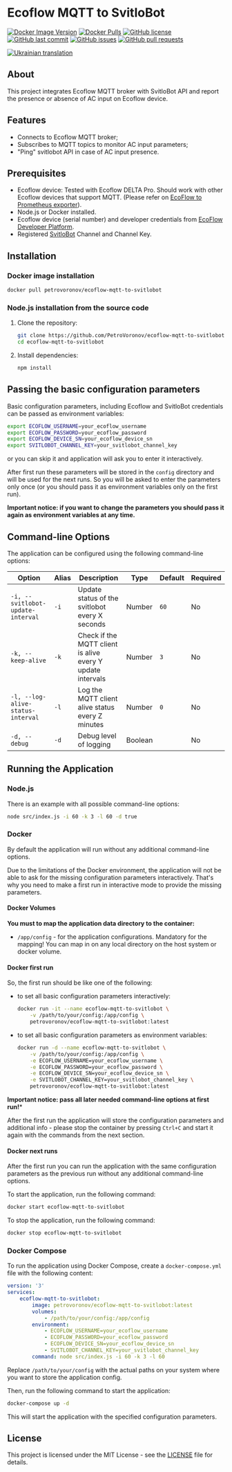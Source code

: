 # Ecoflow MQTT to SvitloBot

[![Docker Image Version](https://img.shields.io/docker/v/petrovoronov/ecoflow-mqtt-to-svitlobot)](https://hub.docker.com/r/petrovoronov/ecoflow-mqtt-to-svitlobot)
[![Docker Pulls](https://img.shields.io/docker/pulls/petrovoronov/ecoflow-mqtt-to-svitlobot)](https://hub.docker.com/r/petrovoronov/ecoflow-mqtt-to-svitlobot)
[![GitHub license](https://img.shields.io/github/license/PetroVoronov/ecoflow-mqtt-to-svitlobot)](LICENSE)
[![GitHub last commit](https://img.shields.io/github/last-commit/PetroVoronov/ecoflow-mqtt-to-svitlobot)](https://github.com/PetroVoronov/ecoflow-mqtt-to-svitlobot/commits/main)
[![GitHub issues](https://img.shields.io/github/issues/PetroVoronov/ecoflow-mqtt-to-svitlobot)](https://github.com/PetroVoronov/ecoflow-mqtt-to-svitlobot/issues)
[![GitHub pull requests](https://img.shields.io/github/issues-pr/PetroVoronov/ecoflow-mqtt-to-svitlobot)](https://github.com/PetroVoronov/ecoflow-mqtt-to-svitlobot/pulls)

[![Ukrainian translation](https://img.shields.io/static/v1?label=Readme&message=Ukrainian&labelColor=1f5fb2&color=fad247)](README-uk.md)

## About

This project integrates Ecoflow MQTT broker with SvitloBot API and report the presence or absence of AC input on Ecoflow device.

## Features

- Connects to Ecoflow MQTT broker;
- Subscribes to MQTT topics to monitor AC input parameters;
- "Ping" svitlobot API in case of AC input presence.

## Prerequisites

- Ecoflow device: Tested with Ecoflow DELTA Pro. Should work with other Ecoflow devices that support MQTT. (Please refer on [EcoFlow to Prometheus exporter](https://github.com/berezhinskiy/ecoflow_exporter)).
- Node.js or Docker installed.
- Ecoflow device (serial number) and developer credentials from [EcoFlow Developer Platform](https://developer.ecoflow.com/).
- Registered [SvitloBot](https://svitlobot.in.ua/) Channel and Channel Key.


## Installation

### Docker image installation

```sh
docker pull petrovoronov/ecoflow-mqtt-to-svitlobot
```

### Node.js installation from the source code

   1. Clone the repository:
        ```sh
        git clone https://github.com/PetroVoronov/ecoflow-mqtt-to-svitlobot.git
        cd ecoflow-mqtt-to-svitlobot
        ```

   2. Install dependencies:
        ```sh
        npm install
        ```

## Passing the basic configuration parameters
Basic configuration parameters, including Ecoflow and SvitloBot credentials can be passed as environment variables:

```sh
export ECOFLOW_USERNAME=your_ecoflow_username
export ECOFLOW_PASSWORD=your_ecoflow_password
export ECOFLOW_DEVICE_SN=your_ecoflow_device_sn
export SVITLOBOT_CHANNEL_KEY=your_svitlobot_channel_key
```

or you can skip it and application will ask you to enter it interactively.

After first run these parameters will be stored in the `config` directory and will be used for the next runs.
So you will be asked to enter the parameters only once (or you should pass it as environment variables only on the first run).

**Important notice: if you want to change the parameters you should pass it again as environment variables at any time.**

## Command-line Options

The application can be configured using the following command-line options:

| Option                          | Alias | Description                                                                                     | Type    | Default | Required |
|---------------------------------|-------|-------------------------------------------------------------------------------------------------|---------|---------|----------|
| `-i, --svitlobot-update-interval` | `-i`  | Update status of the svitlobot every X seconds                                                  | Number  | `60`    | No       |
| `-k, --keep-alive`              | `-k`  | Check if the MQTT client is alive every Y update intervals                                      | Number  | `3`     | No       |
| `-l, --log-alive-status-interval`| `-l`  | Log the MQTT client alive status every Z minutes                                                | Number  | `0`     | No       |
| `-d, --debug`                   | `-d`  | Debug level of logging                                                                          | Boolean |         | No       |

## Running the Application

### Node.js

There is an example with all possible command-line options:

```sh
node src/index.js -i 60 -k 3 -l 60 -d true
```

### Docker

By default the application will run without any additional command-line options.

Due to the limitations of the Docker environment, the application will not be able to ask for the missing configuration parameters interactively. That's why you need to make a first run in interactive mode to provide the missing parameters.

#### Docker Volumes

**You must to map the application data directory to the container:**
- `/app/config` - for the application configurations. Mandatory for the mapping!
You can map in on any local directory on the host system or docker volume.

#### Docker first run

So, the first run should be like one of the following:
- to set all basic configuration parameters interactively:
    ```sh
    docker run -it --name ecoflow-mqtt-to-svitlobot \
        -v /path/to/your/config:/app/config \
        petrovoronov/ecoflow-mqtt-to-svitlobot:latest
    ```

- to set all basic configuration parameters as environment variables:
    ```sh
    docker run -d --name ecoflow-mqtt-to-svitlobot \
        -v /path/to/your/config:/app/config \
        -e ECOFLOW_USERNAME=your_ecoflow_username \
        -e ECOFLOW_PASSWORD=your_ecoflow_password \
        -e ECOFLOW_DEVICE_SN=your_ecoflow_device_sn \
        -e SVITLOBOT_CHANNEL_KEY=your_svitlobot_channel_key \
        petrovoronov/ecoflow-mqtt-to-svitlobot:latest
    ```

**Important notice: pass all later needed command-line options at first run!***

After the first run the application will store the configuration parameters and additional info - please stop the container by pressing `Ctrl+C` and start it again with the commands from the next section.

#### Docker next runs

After the first run you can run the application with the same configuration parameters as the previous run without any additional command-line options.

To start the application, run the following command:

```sh
docker start ecoflow-mqtt-to-svitlobot
```

To stop the application, run the following command:

```sh
docker stop ecoflow-mqtt-to-svitlobot
```

### Docker Compose

To run the application using Docker Compose, create a `docker-compose.yml` file with the following content:

```yaml
version: '3'
services:
    ecoflow-mqtt-to-svitlobot:
        image: petrovoronov/ecoflow-mqtt-to-svitlobot:latest
        volumes:
            - /path/to/your/config:/app/config
        environment:
            - ECOFLOW_USERNAME=your_ecoflow_username
            - ECOFLOW_PASSWORD=your_ecoflow_password
            - ECOFLOW_DEVICE_SN=your_ecoflow_device_sn
            - SVITLOBOT_CHANNEL_KEY=your_svitlobot_channel_key
        command: node src/index.js -i 60 -k 3 -l 60
```

Replace `/path/to/your/config` with the actual paths on your system where you want to store the application config.

Then, run the following command to start the application:

```sh
docker-compose up -d
```

This will start the application with the specified configuration parameters.

## License

This project is licensed under the MIT License - see the [LICENSE](LICENSE) file for details.